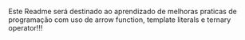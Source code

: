Este Readme será destinado ao aprendizado de melhoras praticas de programação com uso de arrow function, template literals e ternary operator!!!
